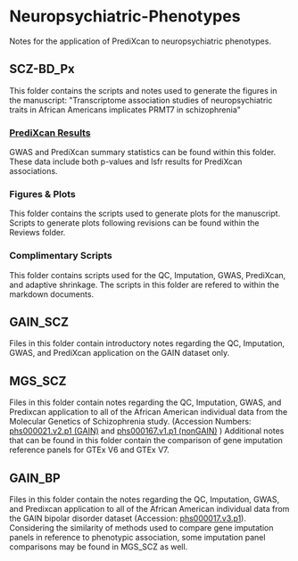 # Neuropsychiatric-Phenotypes
Notes for the application of PrediXcan to neuropsychiatric phenotypes.

## SCZ-BD_Px
This folder contains the scripts and notes used to generate the figures in the manuscript: "Transcriptome association studies of neuropsychiatric traits in African Americans implicates PRMT7 in schizophrenia"
### [PrediXcan Results](https://github.com/WheelerLab/Neuropsychiatric-Phenotypes/tree/master/SCZ-BD_Px/PrediXcan_Results)
GWAS and PrediXcan summary statistics can be found within this folder.  These data include both p-values and lsfr results for PrediXcan associations.
### Figures & Plots
This folder contains the scripts used to generate plots for the manuscript. Scripts to generate plots following revisions can be found within the Reviews folder.
### Complimentary Scripts
This folder contains scripts used for the QC, Imputation, GWAS, PrediXcan, and adaptive shrinkage.  The scripts in this folder are refered to within the markdown documents.
## GAIN_SCZ
Files in this folder contain introductory notes regarding the QC, Imputation, GWAS, and PrediXcan application on the GAIN dataset only.
## MGS_SCZ
Files in this folder contain notes regarding the QC, Imputation, GWAS, and Predixcan application to all of the African American individual data from the Molecular Genetics of Schizophrenia study. (Accession Numbers: [phs000021.v2.p1 (GAIN)](https://www.ncbi.nlm.nih.gov/projects/gap/cgi-bin/study.cgi?study_id=phs000021.v1.p1) and [phs000167.v1.p1 (nonGAIN)](https://www.ncbi.nlm.nih.gov/projects/gap/cgi-bin/study.cgi?study_id=phs000167.v1.p1&phv=71341&phd=189&pha=&pht=714&phvf=&phdf=&phaf=&phtf=&dssp=1&consent=&temp=1_) )
Additional notes that can be found in this folder contain the comparison of gene imputation reference panels for GTEx V6 and GTEx V7.
## GAIN_BP
Files in this folder contain the notes regarding the QC, Imputation, GWAS, and Predixcan application to all of the African American individual data from the GAIN bipolar disorder dataset (Accession: [phs000017.v3.p1](https://www.ncbi.nlm.nih.gov/projects/gap/cgi-bin/study.cgi?study_id=phs000017.v3.p1)).  Considering the similarity of methods used to compare gene imputation panels in reference to phenotypic association, some imputation panel comparisons may be found in MGS_SCZ as well.

